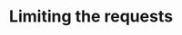 ---
id: ratelimit
title: Limiting the requests
sidebar_label: Request Rate Limiter*
slug: /middleware/rate-limit
---